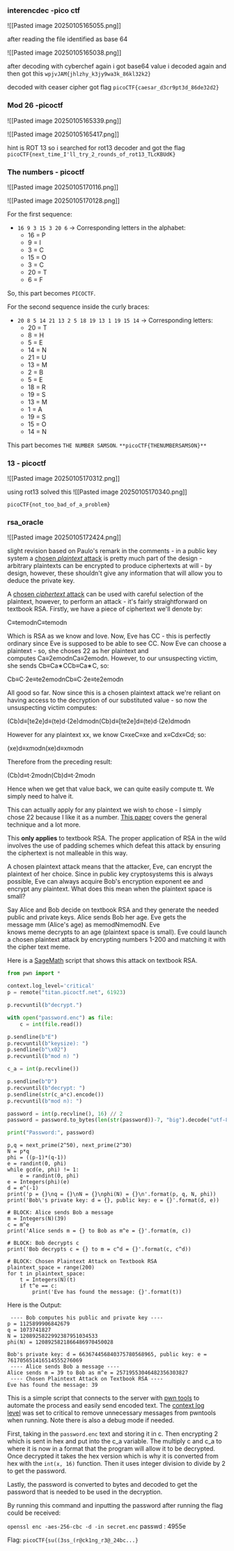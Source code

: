 ### interencdec -pico ctf

![[Pasted image 20250105165055.png]]

after reading the file identified as base 64

![[Pasted image 20250105165038.png]]

after decoding with cyberchef again i got base64 value i decoded again and then got this 
`wpjvJAM{jhlzhy_k3jy9wa3k_86kl32k2}`

decoded with ceaser cipher got flag 
`picoCTF{caesar_d3cr9pt3d_86de32d2}`


### Mod 26 -picoctf

![[Pasted image 20250105165339.png]]

![[Pasted image 20250105165417.png]]

hint is ROT 13 so i searched for rot13 decoder and got the flag 
`picoCTF{next_time_I'll_try_2_rounds_of_rot13_TLcKBUdK}`


### The numbers - picoctf

![[Pasted image 20250105170116.png]]

![[Pasted image 20250105170128.png]]

For the first sequence:

- `16 9 3 15 3 20 6` → Corresponding letters in the alphabet:
    - 16 = P
    - 9 = I
    - 3 = C
    - 15 = O
    - 3 = C
    - 20 = T
    - 6 = F

So, this part becomes `PICOCTF`.

For the second sequence inside the curly braces:

- `20 8 5 14 21 13 2 5 18 19 13 1 19 15 14` → Corresponding letters:
    - 20 = T
    - 8 = H
    - 5 = E
    - 14 = N
    - 21 = U
    - 13 = M
    - 2 = B
    - 5 = E
    - 18 = R
    - 19 = S
    - 13 = M
    - 1 = A
    - 19 = S
    - 15 = O
    - 14 = N

This part becomes `THE NUMBER SAMSON`.
`**picoCTF{THENUMBERSAMSON}**`

### 13 - picoctf

![[Pasted image 20250105170312.png]]

using rot13 solved this 
![[Pasted image 20250105170340.png]]

`picoCTF{not_too_bad_of_a_problem}`

### rsa_oracle

![[Pasted image 20250105172424.png]]

slight revision based on Paulo's remark in the comments - in a public key system a [chosen _plaintext_ attack](https://en.wikipedia.org/wiki/Chosen-plaintext_attack) is pretty much part of the design - arbitrary plaintexts can be encrypted to produce ciphertexts at will - by design, however, these shouldn't give any information that will allow you to deduce the private key.

A [chosen _ciphertext_ attack](https://en.wikipedia.org/wiki/Chosen-ciphertext_attack) can be used with careful selection of the plaintext, however, to perform an attack - it's fairly straightforward on textbook RSA. Firstly, we have a piece of ciphertext we'll denote by:

C≡temodnC≡temodn

Which is RSA as we know and love. Now, Eve has CC - this is perfectly ordinary since Eve is supposed to be able to see CC. Now Eve can choose a plaintext - so, she choses 22 as her plaintext and computes Ca≡2emodnCa≡2emodn. However, to our unsuspecting victim, she sends Cb≡Ca∗CCb≡Ca∗C, so:

Cb≡C⋅2e≡te2emodnCb≡C⋅2e≡te2emodn

All good so far. Now since this is a chosen plaintext attack we're reliant on having access to the decryption of our substituted value - so now the unsuspecting victim computes:

(Cb)d≡[te2e]d≡(te)d⋅(2e)dmodn(Cb)d≡[te2e]d≡(te)d⋅(2e)dmodn

However for any plaintext xx, we know C≡xeC≡xe and x≡Cdx≡Cd; so:

(xe)d≡xmodn(xe)d≡xmodn

Therefore from the preceding result:

(Cb)d≡t⋅2modn(Cb)d≡t⋅2modn

Hence when we get that value back, we can quite easily compute tt. We simply need to halve it.

This can actually apply for any plaintext we wish to chose - I simply chose 22 because I like it as a number. [This paper](http://www.dtc.umn.edu/%7Eodlyzko/doc/arch/rsa.attack.pdf) covers the general technique and a lot more.

This **only applies** to textbook RSA. The proper application of RSA in the wild involves the use of padding schemes which defeat this attack by ensuring the ciphertext is not malleable in this way.
[](https://crypto.stackexchange.com/posts/80556/timeline)

A chosen plaintext attack means that the attacker, Eve, can encrypt the plaintext of her choice. Since in public key cryptosystems this is always possible, Eve can always acquire Bob's encryption exponent ee and encrypt any plaintext. What does this mean when the plaintext space is small?

Say Alice and Bob decide on textbook RSA and they generate the needed public and private keys. Alice sends Bob her age. Eve gets the message mm (Alice's age) as memodNmemodN. Eve knows meme decrypts to an age (plaintext space is small). Eve could launch a chosen plaintext attack by encrypting numbers 1-200 and matching it with the cipher text meme.

Here is a [SageMath](https://www.sagemath.org/) script that shows this attack on textbook RSA.

```python
from pwn import *

context.log_level='critical'
p = remote("titan.picoctf.net", 61923)

p.recvuntil(b"decrypt.")

with open("password.enc") as file:
    c = int(file.read())

p.sendline(b"E")
p.recvuntil(b"keysize): ")
p.sendline(b"\x02")
p.recvuntil(b"mod n) ")

c_a = int(p.recvline())

p.sendline(b"D")
p.recvuntil(b"decrypt: ")
p.sendline(str(c_a*c).encode())
p.recvuntil(b"mod n): ")

password = int(p.recvline(), 16) // 2
password = password.to_bytes(len(str(password))-7, "big").decode("utf-8")

print("Password:", password)
```


```
p,q = next_prime(2^50), next_prime(2^30)
N = p*q
phi = ((p-1)*(q-1))
e = randint(0, phi)
while gcd(e, phi) != 1:
    e = randint(0, phi)
e = Integers(phi)(e)
d = e^(-1)
print('p = {}\nq = {}\nN = {}\nphi(N) = {}\n'.format(p, q, N, phi))
print('Bob\'s private key: d = {}, public key: e = {}'.format(d, e))

# BLOCK: Alice sends Bob a message
m = Integers(N)(39)
c = m^e
print('Alice sends m = {} to Bob as m^e = {}'.format(m, c))

# BLOCK: Bob decrypts c
print('Bob decrypts c = {} to m = c^d = {}'.format(c, c^d))

# BLOCK: Chosen Plaintext Attack on Textbook RSA
plaintext_space = range(200)
for t in plaintext_space:
    t = Integers(N)(t)
    if t^e == c:
        print('Eve has found the message: {}'.format(t))
```

Here is the Output:

```
 ---- Bob computes his public and private key ---- 
p = 1125899906842679
q = 1073741827
N = 1208925822992387951034533
phi(N) = 1208925821866486970450028

Bob's private key: d = 663674456840375780568965, public key: e = 761705651416514555276069
 ---- Alice sends Bob a message ---- 
Alice sends m = 39 to Bob as m^e = 25719553046482356303827
 ---- Chosen Plaintext Attack on Textbook RSA ---- 
Eve has found the message: 39
```

This is a simple script that connects to the server with [pwn tools](https://docs.pwntools.com/en/stable/) to automate the process and easily send encoded text. The [context log level](https://docs.pwntools.com/en/stable/context.html#pwnlib.context.ContextType.log_level) was set to critical to remove unnecessary messages from pwntools when running. Note there is also a debug mode if needed.

First, taking in the `password.enc` text and storing it in c. Then encrypting 2 which is sent in hex and put into the c_a variable. The multiply c and c_a to where it is now in a format that the program will allow it to be decrypted. Once decrypted it takes the hex version which is why it is converted from hex with the `int(x, 16)` function. Then it uses integer division to divide by 2 to get the password.

Lastly, the password is converted to bytes and decoded to get the password that is needed to be used in the decryption.

By running this command and inputting the password after running the flag could be received:

`openssl enc -aes-256-cbc -d -in secret.enc`
passwd : 4955e

Flag: `picoCTF{su((3ss_(r@ck1ng_r3@_24bc...}`
